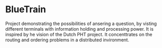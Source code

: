 # BlueTrain

Project demonstrating the possibilities of ansering a question, by visting different terminals with  information holding and processing power.
It is inspired by he vision of the Dutch PHT project.
It concenttrates on the routing and ordering problems in a distributed invironment.

